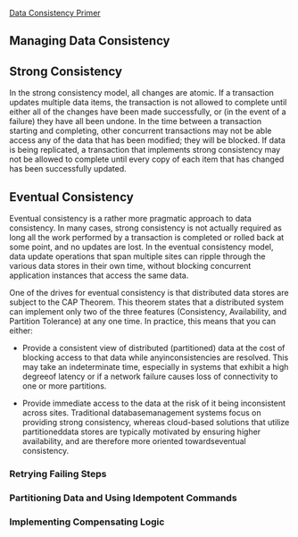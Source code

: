 [Data Consistency Primer](https://msdn.microsoft.com/library/dn589800.aspx)


## Managing Data Consistency



## Strong Consistency

In the strong consistency model, all changes are atomic. If a transaction updates multiple data items, the transaction is not allowed to complete until either all of the changes have been made successfully, or (in the event of a failure) they have all been undone. In the time between a transaction starting and completing, other concurrent transactions may not be able access any of the data that has been modified; they will be blocked. If data is being replicated, a transaction that implements strong consistency may not be allowed to complete until every copy of each item that has changed has been successfully updated. 



## Eventual Consistency

Eventual consistency is a rather more pragmatic approach to data consistency. In many cases, strong consistency is not actually required as long all the work performed by a transaction is completed or rolled back at some point, and no updates are lost. In the eventual consistency model, data update operations that span multiple sites can ripple through the various data stores in their own time, without blocking concurrent application instances that access the same data. 


One of the drives for eventual consistency is that distributed data stores are subject to the CAP Theorem. This theorem states that a distributed system can implement only two of the three features (Consistency, Availability, and Partition Tolerance) at any one time. In practice, this means that you can either:

* Provide a consistent view of distributed (partitioned) data at the cost of blocking access to that data while anyinconsistencies are resolved. This may take an indeterminate time, especially in systems that exhibit a high degreeof latency or if a network failure causes loss of connectivity to one or more partitions.

* Provide immediate access to the data at the risk of it being inconsistent across sites. Traditional databasemanagement systems focus on providing strong consistency, whereas cloud-based solutions that utilize partitioneddata stores are typically motivated by ensuring higher availability, and are therefore more oriented towardseventual consistency.


### Retrying Failing Steps



### Partitioning Data and Using Idempotent Commands


### Implementing Compensating Logic
